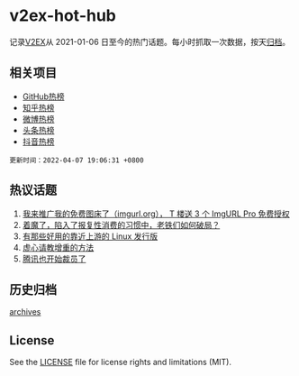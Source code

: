 # v2ex-hot-hub

 记录[V2EX](https://www.v2ex.com/)从 2021-01-06 日至今的热门话题。每小时抓取一次数据，按天[归档](archives)。
 
 ## 相关项目

- [GitHub热榜](https://github.com/snaildev/github-hot-hub)
- [知乎热榜](https://github.com/snaildev/zhihu-hot-hub)
- [微博热榜](https://github.com/snaildev/weibo-hot-hub)
- [头条热榜](https://github.com/snaildev/toutiao-hot-hub)
- [抖音热榜](https://github.com/snaildev/douyin-hot-hub)


 `更新时间：2022-04-07 19:06:31 +0800`

## 热议话题

1. [我来推广我的免费图床了（imgurl.org）， T 楼送 3 个 ImgURL Pro 免费授权](https://www.v2ex.com/t/845469)
1. [着魔了，陷入了报复性消费的习惯中，老铁们如何破局？](https://www.v2ex.com/t/845437)
1. [有那些好用的靠近上游的 Linux 发行版](https://www.v2ex.com/t/845331)
1. [虚心请教增重的方法](https://www.v2ex.com/t/845509)
1. [腾讯也开始裁员了](https://www.v2ex.com/t/845426)

## 历史归档

[archives](archives)

## License

See the [LICENSE](LICENSE) file for license rights and limitations (MIT).

